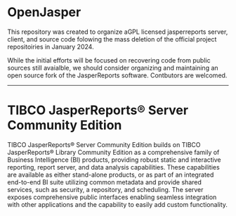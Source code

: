 # OpenJasper
This repository was created to organize aGPL licensed jasperreports server, client, and source code folowing the mass deletion of the official project repositoiries in January 2024. 

While the initial efforts will be focused on recovering code from public sources still avaialble, we should consider organizing and maintaining an open source fork of the JasperReports software. Contbutors are welcomed. 

----

TIBCO JasperReports® Server Community Edition
=============================================

TIBCO JasperReports® Server Community Edition builds on TIBCO JasperReports® Library Community Edition as a comprehensive family of Business Intelligence (BI) products, providing robust static and interactive reporting, report server, and data analysis capabilities. These capabilities are available as either stand-alone products, or as part of an integrated end-to-end BI suite utilizing common metadata and provide shared services, such as security, a repository, and scheduling. The server exposes comprehensive public interfaces enabling seamless integration with other applications and the capability to easily add custom functionality.
